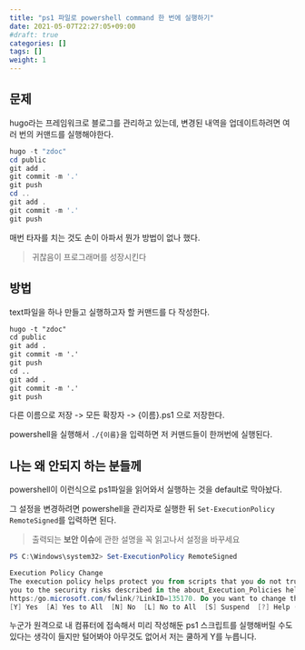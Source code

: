```yaml
---
title: "ps1 파일로 powershell command 한 번에 실행하기"
date: 2021-05-07T22:27:05+09:00
#draft: true
categories: []
tags: []
weight: 1
---
```


## 문제

hugo라는 프레임워크로 블로그를 관리하고 있는데, 변경된 내역을 업데이트하려면 여러 번의 커맨드를 실행해야한다.

```powershell
hugo -t "zdoc"
cd public
git add .
git commit -m '.'
git push
cd ..
git add .
git commit -m '.'
git push
```

매번 타자를 치는 것도 손이 아파서 뭔가 방법이 없나 했다.
>귀찮음이 프로그래머를 성장시킨다

## 방법

text파일을 하나 만들고 실행하고자 할 커맨드를 다 작성한다.

```txt
hugo -t "zdoc"
cd public
git add .
git commit -m '.'
git push
cd ..
git add .
git commit -m '.'
git push
```

다른 이름으로 저장 -> 모든 확장자 -> {이름}.ps1 으로 저장한다.

powershell을 실행해서 `./{이름}`을 입력하면 저 커맨드들이 한꺼번에 실행된다.

## 나는 왜 안되지 하는 분들께

powershell이 이런식으로 ps1파일을 읽어와서 실행하는 것을 default로 막아놨다.

그 설정을 변경하려면 powershell을 관리자로 실행한 뒤 `Set-ExecutionPolicy RemoteSigned`를 입력하면 된다.
>출력되는 **보안 이슈**에 관한 설명을 꼭 읽고나서 설정을 바꾸세요

```powershell
PS C:\Windows\system32> Set-ExecutionPolicy RemoteSigned

Execution Policy Change
The execution policy helps protect you from scripts that you do not trust. Changing the execution policy might expose
you to the security risks described in the about_Execution_Policies help topic at
https:/go.microsoft.com/fwlink/?LinkID=135170. Do you want to change the execution policy?
[Y] Yes  [A] Yes to All  [N] No  [L] No to All  [S] Suspend  [?] Help (default is "N"): Y
```

누군가 원격으로 내 컴퓨터에 접속해서 미리 작성해둔 ps1 스크립트를 실행해버릴 수도 있다는 생각이 들지만 털어봐야 아무것도 없어서 저는 쿨하게 Y를 누릅니다.
